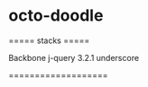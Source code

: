 # octo-doodle

===== stacks =====

 Backbone
   j-query 3.2.1
   underscore
   
===================
